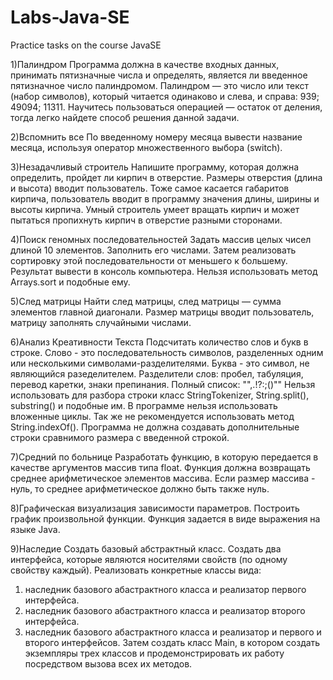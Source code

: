 ﻿# Labs-Java-SE
Practice tasks on the course JavaSE

1)Палиндром
Программа должна в качестве входных данных, принимать пятизначные числа и определять, является ли введенное пятизначное число палиндромом.
Палиндром — это число или текст (набор символов), который читается одинаково и слева, и справа: 939; 49094; 11311. 
Научитесь пользоваться операцией — остаток от деления, тогда легко найдете способ решения данной задачи.

2)Вспомнить все
По введенному номеру месяца вывести название месяца, используя оператор множественного выбора (switch).

3)Незадачливый строитель
Напишите программу, которая должна определить, пройдет ли кирпич в отверстие. Размеры отверстия (длина и высота) вводит пользователь. Тоже самое касается габаритов кирпича, пользователь вводит в программу значения длины, ширины и высоты кирпича. Умный строитель умеет вращать кирпич и может пытаться пропихнуть кирпич в отверстие разными сторонами.

4)Поиск геномных последовательностей
Задать массив целых чисел длиной 10 элементов. Заполнить его числами. Затем реализовать сортировку этой последовательности от меньшего к большему. Результат вывести в консоль компьютера. Нельзя использовать метод Arrays.sort и подобные ему.

5)След матрицы
Найти след матрицы,  след матрицы — сумма элементов главной диагонали. Размер матрицы вводит пользователь, матрицу заполнять случайными числами.

6)Анализ Креативности Текста
Подсчитать количество слов и букв в строке. Слово - это последовательность символов, разделенных одним или несколькими символами-разделителями. Буква - это символ, не являющийся разеделителем. 
Разделители слов: пробел, табуляция, перевод каретки, знаки препинания. Полный список: "",.!?:;()""
Нельзя использовать для разбора строки класс StringTokenizer, String.split(), substring() и подобные им.
В программе нельзя использовать вложенные циклы. Так же не рекомендуется использовать метод String.indexOf().
Программа не должна создавать дополнительные строки сравнимого размера с введенной строкой.

7)Средний по больнице
Разработать функцию, в которую передается в качестве аргументов массив типа float. Функция должна возвращать среднее арифметическое элементов массива. Если размер массива - нуль, то среднее арифметическое должно быть также нуль.

8)Графическая визуализация зависимости параметров.
Построить график произвольной функции. Функция задается в виде выражения на языке Java.

9)Наследие
Создать базовый абстрактный класс. Создать два интерфейса, которые являются носителями свойств (по одному свойству каждый).
Реализовать конкретные классы вида: 
1) наследник базового абастрактного класса и реализатор первого интерфейса.
2) наследник базового абастрактного класса и реализатор второго интерфейса.
3) наследник базового абастрактного класса и реализатор и первого и второго интерфейсов.
Затем создать класс Main, в котором создать экземпляры трех классов и продемонстрировать их работу посредством вызова всех их методов.
